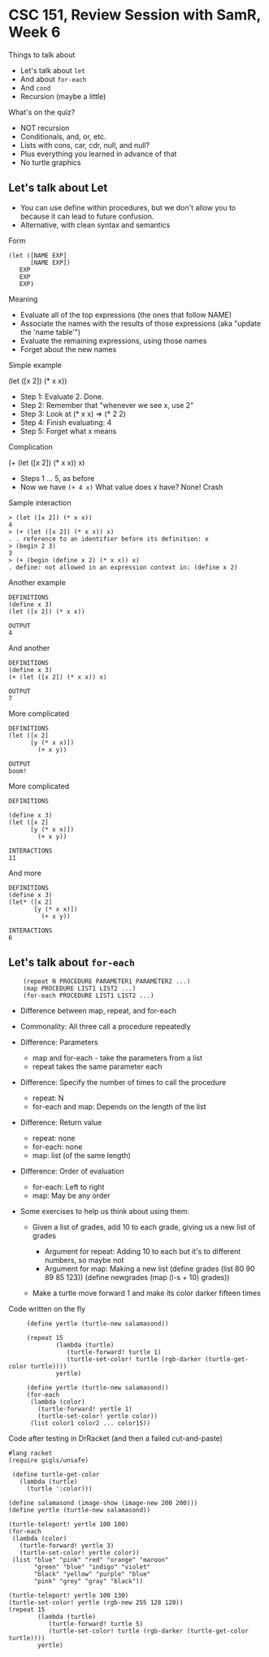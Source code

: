 CSC 151, Review Session with SamR, Week 6
=========================================

Things to talk about

* Let's talk about `let`
* And about `for-each`
* And `cond`
* Recursion (maybe a little)

What's on the quiz?

* NOT recursion
* Conditionals, and, or, etc.
* Lists with cons, car, cdr, null, and null?
* Plus everything you learned in advance of that
* No turtle graphics
   
Let's talk about Let
--------------------

* You can use define within procedures, but we don't allow you to because
  it can lead to future confusion.
* Alternative, with clean syntax and semantics

Form

    (let ([NAME EXP]
          [NAME EXP])
       EXP
       EXP
       EXP)

Meaning

* Evaluate all of the top expressions (the ones that follow NAME)
* Associate the names with the results of those expressions
  (aka "update the 'name table'")
* Evaluate the remaining expressions, using those names
* Forget about the new names


Simple example

   (let ([x 2])
     (* x x))

* Step 1: Evaluate 2.  Done.
* Step 2: Remember that "whenever we see x, use 2"
* Step 3: Look at (* x x) => (* 2 2)
* Step 4: Finish evaluating: 4
* Step 5: Forget what x means

Complication
   
   (+ (let ([x 2]) (* x x)) x)

* Steps 1 ... 5, as before
* Now we have `(+ 4 x)`  What value does x have?  None!  Crash

Sample interaction

    > (let ([x 2]) (* x x))
    4
    > (+ (let ([x 2]) (* x x)) x)
    . . reference to an identifier before its definition: x
    > (begin 2 3)
    3
    > (+ (begin (define x 2) (* x x)) x)
    . define: not allowed in an expression context in: (define x 2)

Another example

    DEFINITIONS
    (define x 3)
    (let ([x 2]) (* x x))

    OUTPUT
    4

And another

    DEFINITIONS
    (define x 3)
    (+ (let ([x 2]) (* x x)) x)

    OUTPUT
    7

More complicated

    DEFINITIONS
    (let ([x 2]
          [y (* x x)])
            (+ x y))

    OUTPUT
    boom!

More complicated

    DEFINITIONS

    (define x 3)
    (let ([x 2]
          [y (* x x)])
            (+ x y))

    INTERACTIONS
    11

And more

    DEFINITIONS
    (define x 3)
    (let* ([x 2]
           [y (* x x)])
             (+ x y))

    INTERACTIONS
    6

Let's talk about `for-each`
---------------------------

        (repeat N PROCEDURE PARAMETER1 PARAMETER2 ...)
        (map PROCEDURE LIST1 LIST2 ...)
        (for-each PROCEDURE LIST1 LIST2 ...)

* Difference between map, repeat, and for-each
* Commonality: All three call a procedure repeatedly
* Difference: Parameters
    * map and for-each - take the parameters from a list
    * repeat takes the same parameter each
* Difference: Specify the number of times to call the procedure
    * repeat: N
    * for-each and map: Depends on the length of the list
* Difference: Return value
    * repeat: none
    * for-each: none
    * map: list (of the same length)
* Difference: Order of evaluation
    * for-each: Left to right
    * map: May be any order

* Some exercises to help us think about using them:
    * Given a list of grades, add 10 to each grade, giving us a new list
      of grades
         * Argument for repeat: Adding 10 to each but it's to different
           numbers, so maybe not
         * Argument for map: Making a new list
         (define grades (list 80 90 89 85 123))
         (define newgrades (map (l-s + 10) grades))

   * Make a turtle move forward 1 and make its color darker fifteen times

Code written on the fly

         (define yertle (turtle-new salamasond))

         (repeat 15
                 (lambda (turtle)
                    (turtle-forward! turtle 1)
                    (turtle-set-color! turtle (rgb-darker (turtle-get-color turtle))))
                 yertle)

         (define yertle (turtle-new salamasond))
         (for-each
          (lambda (color)
            (turtle-forward! yertle 1)
            (turtle-set-color! yertle color))
          (list color1 color2 ... color15))

Code after testing in DrRacket (and then a failed cut-and-paste)

    #lang racket
    (require gigls/unsafe)

     (define turtle-get-color
       (lambda (turtle)
         (turtle ':color)))

    (define salamasond (image-show (image-new 200 200)))
    (define yertle (turtle-new salamasond))

    (turtle-teleport! yertle 100 100)
    (for-each
     (lambda (color)
       (turtle-forward! yertle 3)
       (turtle-set-color! yertle color))
     (list "blue" "pink" "red" "orange" "maroon"
           "green" "blue" "indigo" "violet"
           "black" "yellow" "purple" "blue"
           "pink" "grey" "gray" "black"))

    (turtle-teleport! yertle 100 130)
    (turtle-set-color! yertle (rgb-new 255 128 128))
    (repeat 15
            (lambda (turtle)
               (turtle-forward! turtle 5)
               (turtle-set-color! turtle (rgb-darker (turtle-get-color turtle))))
            yertle)

